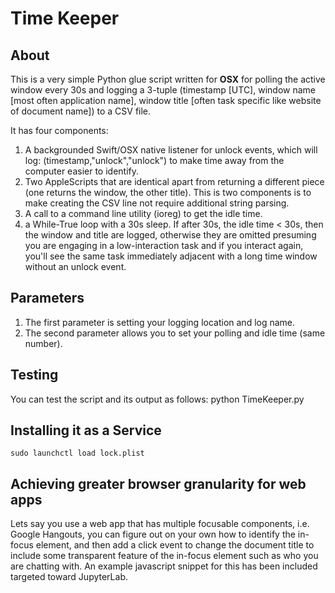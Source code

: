 # Time Keeper
## About
This is a very simple Python glue script written for **OSX** for polling the active window every 30s and logging a 3-tuple (timestamp [UTC], window name [most often application name], window title [often task specific like website of document name]) to a CSV file.

It has four components:
1. A backgrounded Swift/OSX native listener for unlock events, which will log: (timestamp,"unlock","unlock") to make time away from the computer easier to identify.
2. Two AppleScripts that are identical apart from returning a different piece (one returns the window, the other title). This is two components is to make creating the CSV line not require additional string parsing.
3. A call to a command line utility (ioreg) to get the idle time.
4. a While-True loop with a 30s sleep. If after 30s, the idle time < 30s, then the window and title are logged, otherwise they are omitted presuming you are engaging in a low-interaction task and if you interact again, you'll see the same task immediately adjacent with a long time window without an unlock event.

## Parameters
1. The first parameter is setting your logging location and log name.
2. The second parameter allows you to set your polling and idle time (same number).

## Testing
You can test the script and its output as follows:
python TimeKeeper.py

## Installing it as a Service
`sudo launchctl load lock.plist`

## Achieving greater browser granularity for web apps
Lets say you use a web app that has multiple focusable components, i.e. Google Hangouts, you can figure out on your own how to identify the in-focus element, and then add a click event to change the document title to include some transparent feature of the in-focus element such as who you are chatting with. An example javascript snippet for this has been included targeted toward JupyterLab.
